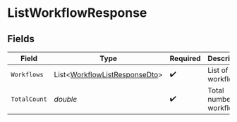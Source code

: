 # ListWorkflowResponse


## Fields

| Field                                                                               | Type                                                                                | Required                                                                            | Description                                                                         |
| ----------------------------------------------------------------------------------- | ----------------------------------------------------------------------------------- | ----------------------------------------------------------------------------------- | ----------------------------------------------------------------------------------- |
| `Workflows`                                                                         | List<[WorkflowListResponseDto](../../Models/Components/WorkflowListResponseDto.md)> | :heavy_check_mark:                                                                  | List of workflows                                                                   |
| `TotalCount`                                                                        | *double*                                                                            | :heavy_check_mark:                                                                  | Total number of workflows                                                           |